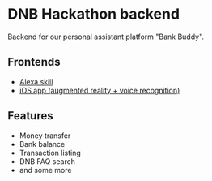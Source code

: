 # DNB Hackathon backend

Backend for our personal assistant platform "Bank Buddy".

## Frontends

* [Alexa skill](https://github.com/krissrex/DnbHackathonAlexaSkillBackend)
* [iOS app (augmented reality + voice recognition)](https://github.com/enstulen/ARKitAnimation)

## Features

* Money transfer
* Bank balance
* Transaction listing
* DNB FAQ search
* and some more